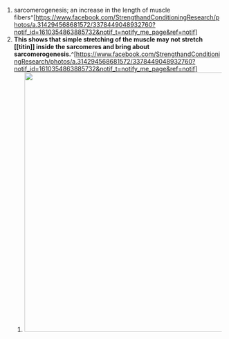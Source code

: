 1. sarcomerogenesis; an increase in the length of muscle fibers^[https://www.facebook.com/StrengthandConditioningResearch/photos/a.314294568681572/3378449048932760?notif_id=1610354863885732&notif_t=notify_me_page&ref=notif]
2. **This shows that simple stretching of the muscle may not stretch [[titin]] inside the sarcomeres and bring about sarcomerogenesis.**^[https://www.facebook.com/StrengthandConditioningResearch/photos/a.314294568681572/3378449048932760?notif_id=1610354863885732&notif_t=notify_me_page&ref=notif]
	1. <img src="https://z-p3-scontent-ams4-1.xx.fbcdn.net/v/t1.0-9/138828725_3378449055599426_4752125594920621_o.jpg?_nc_cat=100&ccb=2&_nc_sid=2c4854&_nc_ohc=2eM4Pms17BIAX8KPTbw&_nc_ht=z-p3-scontent-ams4-1.xx&oh=81c65c028b94c7d5e2f171b036c8df60&oe=6025472E" width="600" />